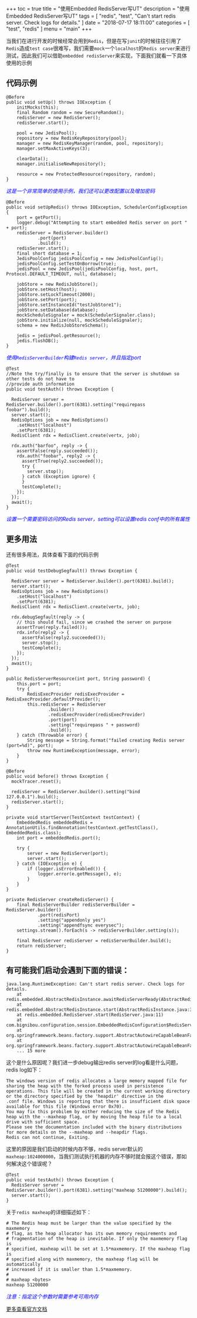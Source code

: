 +++
toc = true
title = "使用Embedded RedisServer写UT"
description = "使用Embedded RedisServer写UT"
tags = [
	"redis",
	"test",
	"Can't start redis server. Check logs for details."
]
date = "2018-07-17 18:11:00"
categories = [
    "test",
	"redis"
]
menu = "main"
+++

当我们在进行开发的时候经常会用到`Redis`，但是在写`junit`的时候往往引用了`Redis`造成`test case`很难写，我们需要`mock`一个`localhost`的`Redis server`来进行测试，因此我们可以借助`embedded redisServer`来实现，下面我们就看一下具体使用的示例

## 代码示例

```
@Before
public void setUp() throws IOException {
    initMocks(this);
    final Random random = new SecureRandom();
    redisServer = new RedisServer();
    redisServer.start();
 
    pool = new JedisPool();
    repository = new RedisKeyRepository(pool);
    manager = new RedisKeyManager(random, pool, repository);
    manager.setMaxActiveKeys(3);
 
    clearData();
    manager.initialiseNewRepository();
 
    resource = new ProtectedResource(repository, random);
}
```

<span style="color:blue">*这是一个非常简单的使用示例，我们还可以更改配置以及增加密码*</span>

```
@Before
public void setUpRedis() throws IOException, SchedulerConfigException {
    port = getPort();
    logger.debug("Attempting to start embedded Redis server on port " + port);
    redisServer = RedisServer.builder()
            .port(port)
            .build();
    redisServer.start();
    final short database = 1;
    JedisPoolConfig jedisPoolConfig = new JedisPoolConfig();
    jedisPoolConfig.setTestOnBorrow(true);
    jedisPool = new JedisPool(jedisPoolConfig, host, port, Protocol.DEFAULT_TIMEOUT, null, database);
 
    jobStore = new RedisJobStore();
    jobStore.setHost(host);
    jobStore.setLockTimeout(2000);
    jobStore.setPort(port);
    jobStore.setInstanceId("testJobStore1");
    jobStore.setDatabase(database);
    mockScheduleSignaler = mock(SchedulerSignaler.class);
    jobStore.initialize(null, mockScheduleSignaler);
    schema = new RedisJobStoreSchema();
 
    jedis = jedisPool.getResource();
    jedis.flushDB();
}
```

<span style="color:blue">*使用`RedisServerBuilder`构建`Redis server`，并且指定port*</span>

```
@Test
//Note the try/finally is to ensure that the server is shutdown so other tests do not have to
//provide auth information
public void testAuth() throws Exception {
 
  RedisServer server = RedisServer.builder().port(6381).setting("requirepass foobar").build();
  server.start();
  RedisOptions job = new RedisOptions()
    .setHost("localhost")
    .setPort(6381);
  RedisClient rdx = RedisClient.create(vertx, job);
 
  rdx.auth("barfoo", reply -> {
    assertFalse(reply.succeeded());
    rdx.auth("foobar", reply2 -> {
      assertTrue(reply2.succeeded());
      try {
        server.stop();
      } catch (Exception ignore) {
      }
      testComplete();
    });
  });
  await();
}
```

<span style="color:blue">*设置一个需要密码访问的Redis server，setting可以设置redis conf中的所有属性*</span>

## 更多用法

还有很多用法，具体查看下面的代码示例

```
@Test
public void testDebugSegfault() throws Exception {
 
  RedisServer server = RedisServer.builder().port(6381).build();
  server.start();
  RedisOptions job = new RedisOptions()
    .setHost("localhost")
    .setPort(6381);
  RedisClient rdx = RedisClient.create(vertx, job);
 
  rdx.debugSegfault(reply -> {
    // this should fail, since we crashed the server on purpose
    assertTrue(reply.failed());
    rdx.info(reply2 -> {
      assertFalse(reply2.succeeded());
      server.stop();
      testComplete();
    });
  });
  await();
}

public RedisServerResource(int port, String password) {
    this.port = port;
    try {
        RedisExecProvider redisExecProvider = RedisExecProvider.defaultProvider();
        this.redisServer = RedisServer
                .builder()
                .redisExecProvider(redisExecProvider)
                .port(port)
                .setting("requirepass " + password)
                .build();
    } catch (Throwable error) {
        String message = String.format("failed creating Redis server (port=%d)", port);
        throw new RuntimeException(message, error);
    }
}

@Before
public void before() throws Exception {
  mockTracer.reset();
 
  redisServer = RedisServer.builder().setting("bind 127.0.0.1").build();
  redisServer.start();
} 

private void startServer(TestContext testContext) {
    EmbeddedRedis embeddedRedis = AnnotationUtils.findAnnotation(testContext.getTestClass(), EmbeddedRedis.class);
    int port = embeddedRedis.port();
 
    try {
        server = new RedisServer(port);
        server.start();
    } catch (IOException e) {
        if (logger.isErrorEnabled()) {
            logger.error(e.getMessage(), e);
        }
    }
}

private RedisServer createRedisServer() {
    final RedisServerBuilder redisServerBuilder = RedisServer.builder()
            .port(redisPort)
            .setting("appendonly yes")
            .setting("appendfsync everysec");
    settings.stream().forEach(s -> redisServerBuilder.setting(s));
 
    final RedisServer redisServer = redisServerBuilder.build();
    return redisServer;
}
```

## 有可能我们启动会遇到下面的错误：

```
java.lang.RuntimeException: Can't start redis server. Check logs for details.
    at redis.embedded.AbstractRedisInstance.awaitRedisServerReady(AbstractRedisInstance.java:66)
    at redis.embedded.AbstractRedisInstance.start(AbstractRedisInstance.java:37)
    at redis.embedded.RedisServer.start(RedisServer.java:11)
    at com.bignibou.configuration.session.EmbeddedRedisConfiguration$RedisServerBean.afterPropertiesSet(EmbeddedRedisConfiguration.java:26)
    at org.springframework.beans.factory.support.AbstractAutowireCapableBeanFactory.invokeInitMethods(AbstractAutowireCapableBeanFactory.java:1633)
    at org.springframework.beans.factory.support.AbstractAutowireCapableBeanFactory.initializeBean(AbstractAutowireCapableBeanFactory.java:1570)
    ... 15 more
```

这个是什么原因呢？我们进一步debug输出redis server的log看是什么问题，redis log如下：

```
The windows version of redis allocates a large memory mapped file for sharing the heap with the forked process used in persistence operations. This file will be created in the current working directory or the directory specified by the 'heapdir' directive in the
.conf file. Windows is reporting that there is insufficient disk space available for this file (Windows error 0x70).
You may fix this probilem by either reducing the size of the Redis heap with the --maxheap flag, or by moving the heap file to a local drive with sufficient space.
Please see the documentation included with the binary distributions for more details on the --maxheap and --heapdir flags.
Redis can not continue, Exiting.
```

这里的原因是我们启动的时候内存不够，redis server默认的`maxheap:1024000000`，当我们测试执行机器的内存不够时就会报这个错误，那如何解决这个错误呢？

```
@Test
public void testAuth() throws Exception {
  RedisServer server = RedisServer.builder().port(6381).setting("maxheap 51200000").build();
  server.start();
}
```

关于`redis maxheap`的详细描述如下：

```
# The Redis heap must be larger than the value specified by the maxmemory
# flag, as the heap allocator has its own memory requirements and
# fragmentation of the heap is inevitable. If only the maxmemory flag is
# specified, maxheap will be set at 1.5*maxmemory. If the maxheap flag is
# specified along with maxmemory, the maxheap flag will be automatically
# increased if it is smaller than 1.5*maxmemory.
# 
# maxheap <bytes>
maxheap 51200000
```

<span style="color:blue">*注意：指定这个参数时需要参考可用内存*</span>

[更多查看官方文档](https://www.programcreek.com/java-api-examples/index.php?api=redis.embedded.RedisServer)